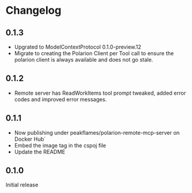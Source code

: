 # Changelog

## 0.1.3

- Upgrated to ModelContextProtocol 0.1.0-preview.12
- Migrate to creating the Polarion Client per Tool call to ensure the polarion client is always available and does not go stale.

## 0.1.2

- Remote server has ReadWorkItems tool prompt tweaked, added error codes and improved error messages.

## 0.1.1

- Now publishing under peakflames/polarion-remote-mcp-server on Docker Hub`
- Embed the image tag in the cspoj file
- Update the README

## 0.1.0

Initial release
